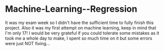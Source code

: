 # Machine-Learning--Regression
It was my exam week so I didn't have the sufficient time
to fully finish this project. Also it was my first
attempt on machine learning, keep in mind that
I'm only 17! I would be very grateful if you could
tolerate some mistakes as it took me a whole day
to make, I spent so much time on it but some errors
were just NOT fixing...
